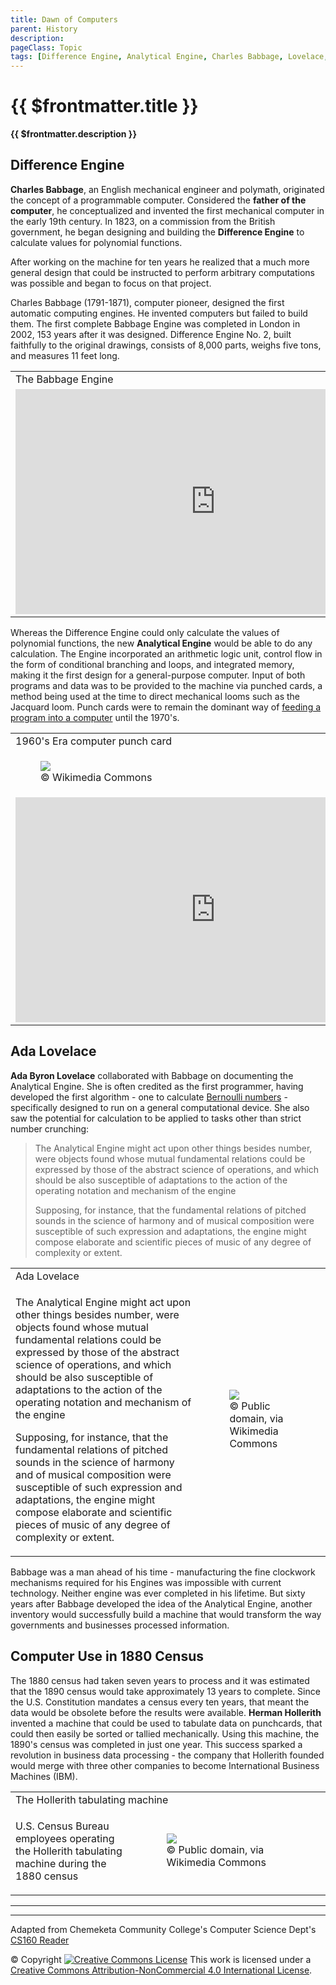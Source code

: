 ```yaml
---
title: Dawn of Computers
parent: History
description: 
pageClass: Topic
tags: [Difference Engine, Analytical Engine, Charles Babbage, Lovelace, Ada, Hollerith Machine]
---
```


# {{ $frontmatter.title }}
**{{ $frontmatter.description }}**

## Difference Engine

**Charles Babbage**, an English mechanical engineer and polymath, originated the concept of a programmable computer. Considered the **father of the computer**, he conceptualized and invented the first mechanical computer in the early 19th century. In 1823, on a commission from the British government, he began designing and building the **Difference Engine** to calculate values for polynomial functions.

After working on the machine for ten years he realized that a much more general design that could be instructed to perform arbitrary computations was possible and began to focus on that project.

Charles Babbage (1791-1871), computer pioneer, designed the first automatic computing engines. He invented computers but failed to build them. The first complete Babbage Engine was completed in London in 2002, 153 years after it was designed. Difference Engine No. 2, built faithfully to the original drawings, consists of 8,000 parts, weighs five tons, and measures 11 feet long.</p> 

<table>
  <tr>
    <td colspan="2">The Babbage Engine</td>
  </tr>
    <td style="width:60%">
      <iframe width="640" height="360"  src="https://www.youtube.com/embed/XSkGY6LchJs" title="YouTube video player" frameborder="0" allow="accelerometer; autoplay; clipboard-write; encrypted-media; gyroscope; picture-in-picture" allowfullscreen></iframe>  
    </td>
  </tr>
</table>


Whereas the Difference Engine could only calculate the values of polynomial functions, the new **Analytical Engine** would be able to do any calculation. The Engine incorporated an arithmetic logic unit, control flow in the form of conditional branching and loops, and integrated memory, making it the first design for a general-purpose computer. Input of both programs and data was to be provided to the machine via punched cards, a method being used at the time to direct mechanical looms such as the Jacquard loom. Punch cards were to remain the dominant way of [feeding a program into a computer](https://www.youtube.com/watch?v=KG2M4ttzBnY) until the 1970's.

<table>
  <tr>
    <td colspan="2">1960's Era computer punch card</td>
      </tr>
    <tr>
    <td style="width:40%">
      <figure>
        <img src="https://upload.wikimedia.org/wikipedia/commons/8/8f/IBM_026_card_code.png" /> 
        <figcaption> &copy; Wikimedia Commons </figcaption>
        </figure>
    </td>
  </tr>

  <tr>
  <td style="width:100%">
    <iframe width="640" height="360" src="https://www.youtube.com/embed/KG2M4ttzBnY" title="YouTube video player" frameborder="0" allow="accelerometer; autoplay; clipboard-write; encrypted-media; gyroscope; picture-in-picture" allowfullscreen></iframe>
  </td>
  </tr>
</table>


## Ada Lovelace

**Ada Byron Lovelace** collaborated with Babbage on documenting the Analytical Engine. She is often credited as the first programmer, having developed the first algorithm - one to calculate [Bernoulli numbers](http://en.wikipedia.org/wiki/Bernoulli_number) - specifically designed to run on a general computational device. She also saw the potential for calculation to be applied to tasks other than strict number crunching:

> The Analytical Engine might act upon other things besides number, were objects found whose mutual fundamental relations could be expressed by those of the abstract science of operations, and which should be also susceptible of adaptations to the action of the operating notation and mechanism of the engine
>
> Supposing, for instance, that the fundamental relations of pitched sounds in the science of harmony and of musical composition were susceptible of such expression and adaptations, the engine might compose elaborate and scientific pieces of music of any degree of complexity or extent.

<table>
  <tr>
    <td colspan="2">Ada Lovelace</td>
  </tr>

  <tr>
  <td style="width:60%">
    <p>The Analytical Engine might act upon other things besides number, were objects found whose mutual fundamental relations could be expressed by those of the abstract science of operations, and which should be also susceptible of adaptations to the action of the operating notation and mechanism of the engine</p>

  <p>Supposing, for instance, that the fundamental relations of pitched sounds in the science of harmony and of musical composition were susceptible of such expression and adaptations, the engine might compose elaborate and scientific pieces of music of any degree of complexity or extent.</p>
  </td>
    <td style="width:40%">
    <figure>
      <img src="https://upload.wikimedia.org/wikipedia/commons/a/a4/Ada_Lovelace_portrait.jpg" /> 
      <figcaption> &copy; Public domain, via Wikimedia
  Commons </figcaption>
      </figure>
    </td>
  </tr>

</table>

Babbage was a man ahead of his time - manufacturing the fine clockwork mechanisms required for his Engines was impossible with current technology. Neither engine was ever completed in his lifetime. But sixty years after Babbage developed the idea of the Analytical Engine, another inventory would successfully build a machine that would transform the way governments and businesses processed information.

## Computer Use in 1880 Census

The 1880 census had taken seven years to process and it was estimated that the 1890 census would take approximately 13 years to complete. Since the U.S. Constitution mandates a census every ten years, that meant the data would be obsolete before the results were available. **Herman Hollerith** invented a machine that could be used to tabulate data on punchcards, that could then easily be sorted or tallied mechanically. Using this machine, the 1890\'s census was completed in just one year. This success sparked a revolution in business data processing - the company that Hollerith founded would merge with three other companies to become International Business Machines (IBM).

<table>
  <tr>
    <td colspan="2">The Hollerith tabulating machine</td>
  </tr>

  <tr>
  <td style="width:40%">
    <p>U.S. Census Bureau employees operating the Hollerith tabulating machine during the 1880 census</p>
  </td>
    <td style="width:60%">
    <figure>
      <img src="https://upload.wikimedia.org/wikipedia/commons/3/3f/1902_Hollerith_electric_tabulating_machine.jpg" /> 
      <figcaption> &copy; Public domain, via Wikimedia
  Commons </figcaption>
      </figure>
    </td>
  </tr>
</table>


****

<hr>

Adapted from Chemeketa Community College's Computer Science Dept's [CS160 Reader](https://computerscience.chemeketa.edu/cs160Reader/index.html) 

&copy; Copyright <a rel="license" href="http://creativecommons.org/licenses/by-nc-sa/4.0/"><img alt="Creative Commons License" style="border-width:0" src="https://i.creativecommons.org/l/by-nc-sa/4.0/88x31.png" /></a> This work is licensed under a <a rel="license" href="http://creativecommons.org/licenses/by-nc-sa/4.0/">Creative Commons Attribution-NonCommercial 4.0 International License</a>.